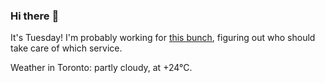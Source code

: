 ### Hi there :wave:

It's Tuesday! I'm probably working for [this bunch](https://github.com/kohofinancial), figuring out who should take care of which service.

Weather in Toronto: partly cloudy, at +24°C.
